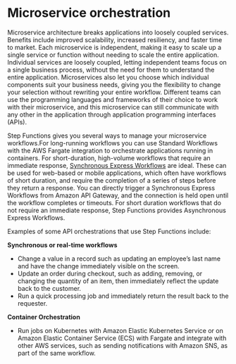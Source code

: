 # Microservice orchestration<a name="use-cases-orchestration"></a>

Microservice architecture breaks applications into loosely coupled services\. Benefits include improved scalability, increased resiliency, and faster time to market\. Each microservice is independent, making it easy to scale up a single service or function without needing to scale the entire application\. Individual services are loosely coupled, letting independent teams focus on a single business process, without the need for them to understand the entire application\.  Microservices also let you choose which individual components suit your business needs, giving you the flexibility to change your selection without rewriting your entire workflow\. Different teams can use the programming languages and frameworks of their choice to work with their microservice, and this microservice can still communicate with any other in the application through application programming interfaces \(APIs\)\.

Step Functions gives you several ways to manage your microservice workflows\.For long\-running workflows you can use Standard Workflows with the AWS Fargate integration to orchestrate applications running in containers\. For short\-duration, high\-volume workflows that require an immediate response, [Synchronous Express Workflows](concepts-express-synchronous.md) are ideal\. These can be used for web\-based or mobile applications, which often have workflows of short duration, and require the completion of a series of steps before they return a response\. You can directly trigger a Synchronous Express Workflows from Amazon API Gateway, and the connection is held open until the workflow completes or timeouts\. For short duration workflows that do not require an immediate response, Step Functions provides Asynchronous Express Workflows\. 

Examples of some API orchestrations that use Step Functions include:

**Synchronous or real\-time workflows**
+ Change a value in a record such as updating an employee’s last name and have the change immediately visible on the screen\. 
+ Update an order during checkout, such as adding, removing, or changing the quantity of an item, then immediately reflect the update back to the customer\.
+ Run a quick processing job and immediately return the result back to the requester\.

**Container Orchestration**
+ Run jobs on Kubernetes with Amazon Elastic Kubernetes Service or on Amazon Elastic Container Service \(ECS\) with Fargate and integrate with other AWS services, such as sending notifications with Amazon SNS, as part of the same workflow\. 